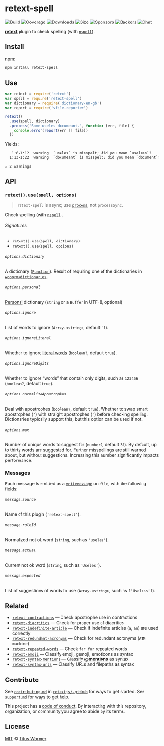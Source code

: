# retext-spell

[![Build][build-badge]][build]
[![Coverage][coverage-badge]][coverage]
[![Downloads][downloads-badge]][downloads]
[![Size][size-badge]][size]
[![Sponsors][sponsors-badge]][collective]
[![Backers][backers-badge]][collective]
[![Chat][chat-badge]][chat]

[**retext**][retext] plugin to check spelling (with [`nspell`][nspell]).

## Install

[npm][]:

```sh
npm install retext-spell
```

## Use

```js
var retext = require('retext')
var spell = require('retext-spell')
var dictionary = require('dictionary-en-gb')
var report = require('vfile-reporter')

retext()
  .use(spell, dictionary)
  .process('Some useles documeant.', function (err, file) {
    console.error(report(err || file))
  })
```

Yields:

```txt
   1:6-1:12  warning  `useles` is misspelt; did you mean `useless`?      useles     retext-spell
  1:13-1:22  warning  `documeant` is misspelt; did you mean `document`?  documeant  retext-spell

⚠ 2 warnings
```

## API

### `retext().use(spell, options)`

> `retext-spell` is async; use [`process`][process], not `processSync`.

Check spelling (with [`nspell`][nspell]).

###### Signatures

*   `retext().use(spell, dictionary)`
*   `retext().use(spell, options)`

###### `options.dictionary`

A dictionary ([`Function`][dictionaries]).
Result of requiring one of the dictionaries in
[`wooorm/dictionaries`][dictionaries].

###### `options.personal`

[Personal][] dictionary (`string` or a `Buffer` in UTF-8, optional).

###### `options.ignore`

List of words to ignore (`Array.<string>`, default `[]`).

###### `options.ignoreLiteral`

Whether to ignore [literal words][literal] (`boolean?`, default `true`).

###### `options.ignoreDigits`

Whether to ignore “words” that contain only digits, such as `123456`
(`boolean?`, default `true`).

###### `options.normalizeApostrophes`

Deal with apostrophes (`boolean?`, default `true`).
Whether to swap smart apostrophes (`’`) with straight apostrophes (`'`) before
checking spelling.
Dictionaries typically support this, but this option can be used if not.

###### `options.max`

Number of unique words to suggest for (`number?`, default `30`).
By default, up to thirty words are suggested for.
Further misspellings are still warned about, but without suggestions.
Increasing this number significantly impacts performance.

### Messages

Each message is emitted as a [`VFileMessage`][message] on `file`, with the
following fields:

###### `message.source`

Name of this plugin (`'retext-spell'`).

###### `message.ruleId`

Normalized not ok word (`string`, such as `'useles'`).

###### `message.actual`

Current not ok word (`string`, such as `'Useles'`).

###### `message.expected`

List of suggestions of words to use (`Array.<string>`, such as `['Useless']`).

## Related

*   [`retext-contractions`](https://github.com/retextjs/retext-contractions)
    — Check apostrophe use in contractions
*   [`retext-diacritics`](https://github.com/retextjs/retext-diacritics)
    — Check for proper use of diacritics
*   [`retext-indefinite-article`](https://github.com/retextjs/retext-indefinite-article)
    — Check if indefinite articles (`a`, `an`) are used correctly
*   [`retext-redundant-acronyms`](https://github.com/retextjs/retext-redundant-acronyms)
    — Check for redundant acronyms (`ATM machine`)
*   [`retext-repeated-words`](https://github.com/retextjs/retext-repeated-words)
    — Check `for for` repeated words
*   [`retext-emoji`](https://github.com/retextjs/retext-emoji)
    — Classify emoji, gemoji, emoticons as syntax
*   [`retext-syntax-mentions`](https://github.com/retextjs/retext-syntax-mentions)
    — Classify [**@mentions**](https://github.com/blog/821) as syntax
*   [`retext-syntax-urls`](https://github.com/retextjs/retext-syntax-urls)
    — Classify URLs and filepaths as syntax

## Contribute

See [`contributing.md`][contributing] in [`retextjs/.github`][health] for ways
to get started.
See [`support.md`][support] for ways to get help.

This project has a [code of conduct][coc].
By interacting with this repository, organization, or community you agree to
abide by its terms.

## License

[MIT][license] © [Titus Wormer][author]

<!-- Definitions -->

[build-badge]: https://img.shields.io/travis/retextjs/retext-spell.svg

[build]: https://travis-ci.org/retextjs/retext-spell

[coverage-badge]: https://img.shields.io/codecov/c/github/retextjs/retext-spell.svg

[coverage]: https://codecov.io/github/retextjs/retext-spell

[downloads-badge]: https://img.shields.io/npm/dm/retext-spell.svg

[downloads]: https://www.npmjs.com/package/retext-spell

[size-badge]: https://img.shields.io/bundlephobia/minzip/retext-spell.svg

[size]: https://bundlephobia.com/result?p=retext-spell

[sponsors-badge]: https://opencollective.com/unified/sponsors/badge.svg

[backers-badge]: https://opencollective.com/unified/backers/badge.svg

[collective]: https://opencollective.com/unified

[chat-badge]: https://img.shields.io/badge/chat-discussions-success.svg

[chat]: https://github.com/retextjs/retext/discussions

[npm]: https://docs.npmjs.com/cli/install

[health]: https://github.com/retextjs/.github

[contributing]: https://github.com/retextjs/.github/blob/HEAD/contributing.md

[support]: https://github.com/retextjs/.github/blob/HEAD/support.md

[coc]: https://github.com/retextjs/.github/blob/HEAD/code-of-conduct.md

[license]: license

[author]: https://wooorm.com

[retext]: https://github.com/retextjs/retext

[message]: https://github.com/vfile/vfile-message

[literal]: https://github.com/syntax-tree/nlcst-is-literal#isliteralparent-index

[process]: https://github.com/unifiedjs/unified#processorprocessfilevalue-done

[dictionaries]: https://github.com/wooorm/dictionaries

[nspell]: https://github.com/wooorm/nspell

[personal]: https://github.com/wooorm/nspell#personal-dictionary-documents
